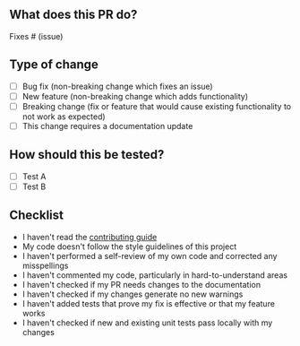 ## What does this PR do?

<!-- Please include a summary of the change and which issue is fixed. Please also include relevant motivation and context. List any dependencies that are required for this change. -->

Fixes # (issue)

<!-- Please provide a loom video for visual changes to speed up reviews
 Loom Video: https://www.loom.com/
-->

## Type of change

<!-- Please delete options that are not relevant. -->

- [ ] Bug fix (non-breaking change which fixes an issue)
- [ ] New feature (non-breaking change which adds functionality)
- [ ] Breaking change (fix or feature that would cause existing functionality to not work as expected)
- [ ] This change requires a documentation update

## How should this be tested?

<!-- Please describe the tests that you ran to verify your changes. Provide instructions so we can reproduce. Please also list any relevant details for your test configuration -->

- [ ] Test A
- [ ] Test B

## Checklist

<!-- Please remove all the irrelevant bullets to your PR -->

- I haven't read the [contributing guide](https://github.com/mavishay/syncit/blob/main/CONTRIBUTING.md)
- My code doesn't follow the style guidelines of this project
- I haven't performed a self-review of my own code and corrected any misspellings
- I haven't commented my code, particularly in hard-to-understand areas
- I haven't checked if my PR needs changes to the documentation
- I haven't checked if my changes generate no new warnings
- I haven't added tests that prove my fix is effective or that my feature works
- I haven't checked if new and existing unit tests pass locally with my changes
